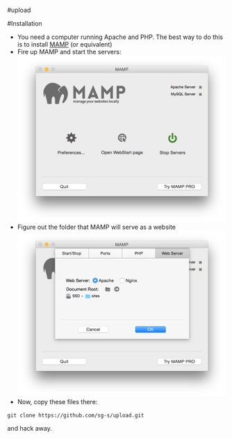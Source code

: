 #upload

#Installation

* You need a computer running Apache and PHP. The best way to do this is to install [MAMP](http://www.mamp.info/en/) (or equivalent)
* Fire up MAMP and start the servers: ![](images/1.png)
*  Figure out the folder that MAMP will serve as a website ![](images/2.png)
*  Now, copy these files there:

``` 
git clone https://github.com/sg-s/upload.git
```

and hack away. 
